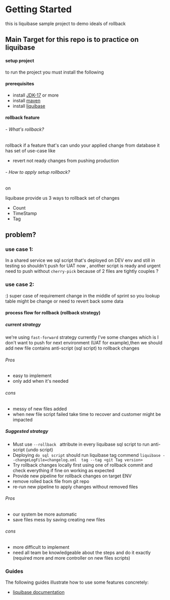 # Getting Started
this is liquibase sample project to demo ideals of rollback
## Main Target for this repo is to practice on liquibase 

#### setup project 
to run the project you must install the following 
#### prerequisites 
- install [JDK-17](https://www.oracle.com/java/technologies/javase/jdk17-archive-downloads.html) or more
- install [maven](https://maven.apache.org/download.cgi)
- install [liquibase](https://www.liquibase.com/download)

#### rollback feature

###### - What's rollback? 
rollback if a feature that's can undo your applied change from database it has set of use-case like
* revert  not ready changes from pushing  production 
###### - How to apply setup rollback?
on

liquibase provide us 3 ways to rollback set of changes 

* Count 
* TimeStamp
* Tag 

## problem? 
### use case 1:
In a shared service we sql script that's deployed on DEV env and still in testing so shouldn't push for UAT now , another script is ready and  urgent need to push without ```cherry-pick``` because of 2 files are tightly couples ?
### use case 2:
:) super case of requirement change in the middle of sprint so you lookup table might be change or need to revert back some data 
#### process flow for rollback (rollback strategy)
##### current strategy
we're using ```fast-forward``` strategy currently I've some changes which is I don't want to push for next environment (UAT for example),then we should add new file contains anti-script (sql script) to rollback changes
###### Pros
- easy to implement 
- only add when it's needed 
###### cons 
- messy of new files added 
- when new file script failed take time to recover and customer might be impacted

##### Suggested strategy
* Must use ```--rollback ``` attribute in every liquibase sql script to run  anti-script (undo script)
* Deploying ```do sql script``` should run liquibase tag commend ```liquibase --changeLogFile=changelog.xml  tag --tag <git Tag version>```
* Try rollback changes locally first using one of rollback commit and check everything if fine on working as expected 
* Provide new pipeline for rollback changes on target ENV
* remove rolled back file from git repo 
* re-run new pipeline to apply changes without removed files 
###### Pros
- our system be more automatic 
- save files mess by saving creating new files 
###### cons
- more difficult to implement
- need all team be knowledgeable about the steps and do it exactly (required more and more controller on new files scripts)

### Guides

The following guides illustrate how to use some features concretely:

* [liquibase documentation](https://docs.liquibase.com/home.html)

